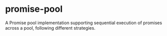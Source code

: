 # promise-pool
A Promise pool implementation supporting sequential execution of promises across a pool, following different strategies.
